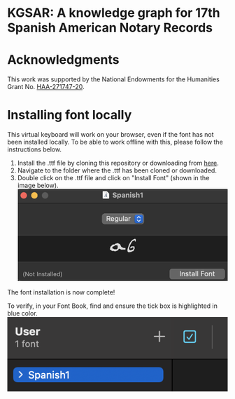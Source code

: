 # KGSAR: A knowledge graph for 17th Spanish American Notary Records

# Acknowledgments
This work was supported by the National Endowments for the Humanities Grant No. [HAA-271747-20](https://securegrants.neh.gov/publicquery/main.aspx?f=1&gn=HAA-271747-20).

# Installing font locally
This virtual keyboard will work on your browser, even if the font has not been installed locally. To be able to work offline with this, please follow the instructions below.

1. Install the .ttf file by cloning this repository or downloading from [here](https://github.com/MU-Data-Science/KGSAR/blob/main/font/Spanish-DeCray.ttf).
2. Navigate to the folder where the .ttf has been cloned or downloaded.
3. Double click on the .ttf file and click on "Install Font" (shown in the image below).
![](docs/static/install.png) 

The font installation is now complete!

To verify, in your Font Book, find and ensure the tick box is highlighted in blue color.
![](docs/static/verify.png)    
